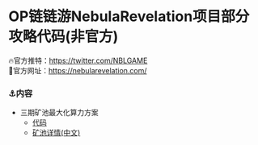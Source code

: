 # OP链链游NebulaRevelation项目部分攻略代码(非官方)

🔥官方推特：https://twitter.com/NBLGAME  
🚀官方网址：https://nebularevelation.com/

### ⚓内容  
- 三期矿池最大化算力方案  
  - [代码](https://github.com/LeeMefovr/NBL/tree/main/Phase%203%20mining%20pools)  
  - [矿池详情(中文)](https://medium.com/@NebulaRevelation/三期矿池数据汇总-b0d507689b8c)



